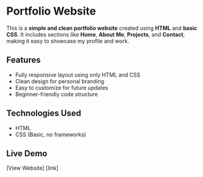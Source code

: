 
# Portfolio Website

This is a **simple and clean portfolio website** created using **HTML** and **basic CSS**.
It includes sections like **Home**, **About Me**, **Projects**, and **Contact**, making it easy to showcase my profile and work.

## Features

* Fully responsive layout using only HTML and CSS
* Clean design for personal branding
* Easy to customize for future updates
* Beginner-friendly code structure

## Technologies Used

* HTML
* CSS (Basic, no frameworks)

## Live Demo

[View Website] [link]

